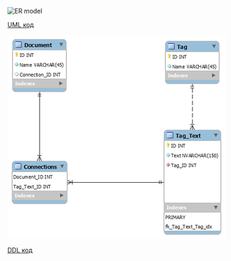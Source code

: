 ![ER model](http://www.plantuml.com/plantuml/png/SoWkIImgAStDuU9ApIl9BAbKSCbFBiq5igkv580WBp4trOgh5YRfd9-NbvfSafcVLmpN49AO7X-IMb6Y0D5H0cHQAG2r8AHHZUBYWbcXeAjhXs8a4bl1HbSNRZGNZ04J1HhYa9gN0dGt0000)

[UML код](https://github.com/ip-85/doc-archive/blob/master/Doc/ERModel/src/ERModel.puml)

![ER model DDL](https://github.com/ip-85/doc-archive/blob/master/Doc/ERModel/src/ERM.png)

[DDL код](https://github.com/ip-85/doc-archive/blob/master/Doc/ERModel/src/DDL.sql)
